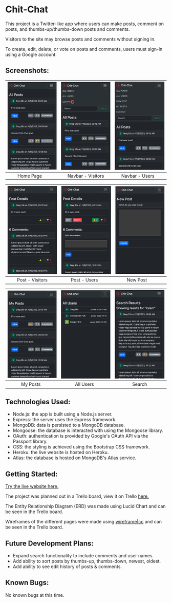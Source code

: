 # Chit-Chat
This project is a Twitter-like app where users can make posts, comment on posts, and thumbs-up/thumbs-down posts and comments.

Visitors to the site may browse posts and comments without signing in.

To create, edit, delete, or vote on posts and comments, users must sign-in using a Google account.

## Screenshots:
| ![Home Page](screenshots/1_home.png) | ![Navbar - Visitors](screenshots/2_nav_visitor.png) | ![Navbar - Users](screenshots/2_nav_user.png) |
|:---:|:---:|:---:|
| Home Page&nbsp;&nbsp;&nbsp;&nbsp; | Navbar - Visitors | Navbar - Users&nbsp;&nbsp;&nbsp; |

| ![Post - Visitors](screenshots/3_post_visitor.png) | ![Post - Users](screenshots/3_post_user.png) | ![New Post](screenshots/4_new_post.png) |
|:---:|:---:|:---:|
| Post - Visitors | Post - Users&nbsp;&nbsp;&nbsp; | New Post&nbsp;&nbsp;&nbsp;&nbsp;&nbsp; |

| ![My Posts](screenshots/5_my_posts.png) | ![All Users](screenshots/6_all_users.png) | ![Search](screenshots/7_search.png) |
|:---:|:---:|:---:|
| My Posts&nbsp;&nbsp; | All Users&nbsp;&nbsp; | Search |

## Technologies Used:
* Node.js: the app is built using a Node.js server.
* Express: the server uses the Express framework.
* MongoDB: data is persisted to a MongoDB database.
* Mongoose: the database is interacted with using the Mongoose library.
* OAuth: authentication is provided by Google's OAuth API via the Passport library.
* CSS: the styling is achieved using the Bootstrap CSS framework.
* Heroku: the live website is hosted on Heroku.
* Atlas: the database is hosted on MongoDB's Atlas service.

## Getting Started:
[Try the live website here.](https://chit-chat-5142bec3ce1d.herokuapp.com/)

The project was planned out in a Trello board, view it on Trello [here.](https://trello.com/b/4HMmkMu4/chit-chat-project-planning)

The Entity Relationship Diagram (ERD) was made using Lucid Chart and can be seen in the Trello board.

Wireframes of the different pages were made using [wireframe|cc](https://wireframe.cc/) and can be seen in the Trello board.

## Future Development Plans:
* Expand search functionality to include comments and user names.
* Add ability to sort posts by thumbs-up, thumbs-down, newest, oldest.
* Add ability to see edit history of posts & comments.

## Known Bugs:
No known bugs at this time.
